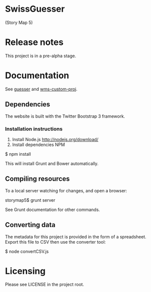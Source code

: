 SwissGuesser
============

(Story Map 5)

# Release notes

This project is in a pre-alpha stage.

# Documentation

See [guesser](app/scripts/guesser.html) and [wms-custom-proj](app/scripts/wms-custom-proj.html).

## Dependencies

The website is built with the Twitter Bootstrap 3 framework.

### Installation instructions

1. Install Node.js http://nodejs.org/download/
2. Install dependencies NPM

$ npm install

This will install Grunt and Bower automatically.

## Compiling resources

To a local server watching for changes, and open a browser:

storymap5$ grunt server

See Grunt documentation for other commands.

## Converting data

The metadata for this project is provided in the form of a spreadsheet.
Export this file to CSV then use the converter tool:

$ node convertCSV.js

# Licensing

Please see LICENSE in the project root.
